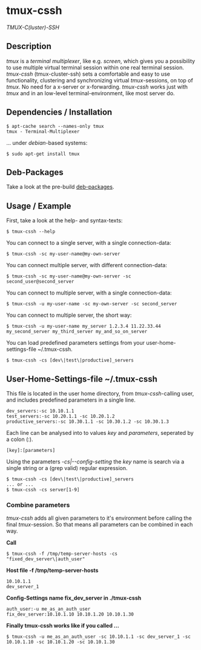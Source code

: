 # tmux-cssh
_TMUX-C(luster)-SSH_

## Description

_tmux_ is a _terminal multiplexer_, like e.g. _screen_, which gives you a possibility to use multiple virtual terminal session within one real terminal session. _tmux-cssh_ (tmux-cluster-ssh) sets a comfortable and easy to use functionality, clustering and synchronizing virtual _tmux_-sessions, on top of _tmux_. No need for a x-server or x-forwarding. _tmux-cssh_ works just with _tmux_ and in an low-level terminal-environment, like most server do.

## Dependencies / Installation

```
$ apt-cache search --names-only tmux
tmux - Terminal-Multiplexer
```

... under _debian_-based systems:
```
$ sudo apt-get install tmux
```

## Deb-Packages

Take a look at the pre-build [deb-packages](https://github.com/dennishafemann/tmux-cssh/tree/deb-package/deb-packages).

## Usage / Example

First, take a look at the help- and syntax-texts:
```
$ tmux-cssh --help
```

You can connect to a single server, with a single connection-data:

```
$ tmux-cssh -sc my-user-name@my-own-server
```

You can connect multiple server, with different connection-data:
```
$ tmux-cssh -sc my-user-name@my-own-server -sc second_user@second_server
```

You can connect to multiple server, with a single connection-data:
```
$ tmux-cssh -u my-user-name -sc my-own-server -sc second_server
```

You can connect to multiple server, the short way:
```
$ tmux-cssh -u my-user-name my_server 1.2.3.4 11.22.33.44 my_second_server my_third_server my_and_so_on_server
```

You can load predefined parameters settings from your user-home-settings-file ~/.tmux-cssh.
```
$ tmux-cssh -cs [dev\|test\|productive]_servers
```

## User-Home-Settings-file ~/.tmux-cssh

This file is located in the user home directory, from _tmux-cssh_-calling user, and includes predefined parameters in a single line.

```
dev_servers:-sc 10.10.1.1
test_servers:-sc 10.20.1.1 -sc 10.20.1.2
productive_servers:-sc 10.30.1.1 -sc 10.30.1.2 -sc 10.30.1.3
```

Each line can be analysed into to values _key_ and _parameters_, seperated by a colon (:).

`[key]:[parameters]`

Using the parameters _-cs|--config-setting_ the _key_ name is search via a single string or a (grep valid) regular expression.

```
$ tmux-cssh -cs [dev\|test\|productive]_servers
... or ...
$ tmux-cssh -cs server[1-9]
```

### Combine parameters

_tmux-cssh_ adds all given parameters to it's environment before calling the final _tmux_-session. So that means all parameters can be combined in each way.

**Call**

```
$ tmux-cssh -f /tmp/temp-server-hosts -cs "fixed_dev_server\|auth_user"
```

**Host file -f /tmp/temp-server-hosts**

```
10.10.1.1
dev_server_1
```

**Config-Settings name fix_dev_server in ./tmux-cssh**

```
auth_user:-u me_as_an_auth_user
fix_dev_server:10.10.1.10 10.10.1.20 10.10.1.30
```

**Finally tmux-cssh works like if you called ...**

```
$ tmux-cssh -u me_as_an_auth_user -sc 10.10.1.1 -sc dev_server_1 -sc 10.10.1.10 -sc 10.10.1.20 -sc 10.10.1.30
```

